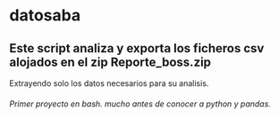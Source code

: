 # datosaba

## Este script analiza y exporta los ficheros csv alojados en el zip Reporte_boss.zip
Extrayendo solo los datos necesarios para su analisis.

###### Primer proyecto en bash. mucho antes de conocer a python y pandas.
